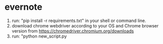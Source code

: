 # evernote
1. run: "pip install -r requirements.txt" in your shell or command line.
2. download chrome webdriver according to your OS and Chrome browser version from https://chromedriver.chromium.org/downloads
3. run: "python new_script.py
